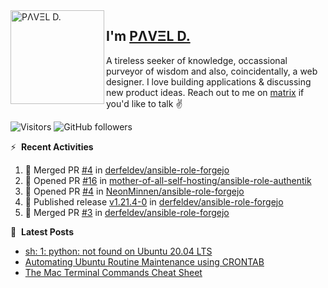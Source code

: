 <img align="left" width="150" height="150" alt="PΛVΞL D." src="https://res.cloudinary.com/dimov/image/upload/c_scale,w_150/v1674315300/logo_qxj2ir.png"/>

## I'm [PΛVΞL D.][homepage]

A tireless seeker of knowledge, occassional purveyor of wisdom and also, coincidentally, a web designer. I love building applications & discussing new product ideas. Reach out to me on [matrix][matrixto] if you'd like to talk ✌️



[homepage]: https://l.dimov.xyz/page?ref=github.com
[matrixto]: https://l.dimov.xyz/matrix?ref=github.com
[github]: https://l.dimov.xyz/github?ref=github.com
   
![Visitors](https://visitor-badge.laobi.icu/badge?page_id=sagat79.vistorsBadge)
![GitHub followers](https://img.shields.io/github/followers/sagat79?color=velvet&style=flat-square)

:zap: &nbsp;**Recent Activities**
  
<!--START_SECTION:activity-->
1. 🎉 Merged PR [#4](https://github.com/derfeldev/ansible-role-forgejo/pull/4) in [derfeldev/ansible-role-forgejo](https://github.com/derfeldev/ansible-role-forgejo)
2. 💪 Opened PR [#16](https://github.com/mother-of-all-self-hosting/ansible-role-authentik/pull/16) in [mother-of-all-self-hosting/ansible-role-authentik](https://github.com/mother-of-all-self-hosting/ansible-role-authentik)
3. 💪 Opened PR [#4](https://github.com/NeonMinnen/ansible-role-forgejo/pull/4) in [NeonMinnen/ansible-role-forgejo](https://github.com/NeonMinnen/ansible-role-forgejo)
4. 🚀 Published release [v1.21.4-0](https://github.com/derfeldev/ansible-role-forgejo/releases/tag/v1.21.4-0) in [derfeldev/ansible-role-forgejo](https://github.com/derfeldev/ansible-role-forgejo)
5. 🎉 Merged PR [#3](https://github.com/derfeldev/ansible-role-forgejo/pull/3) in [derfeldev/ansible-role-forgejo](https://github.com/derfeldev/ansible-role-forgejo)
<!--END_SECTION:activity-->

📑 &nbsp;**Latest Posts**

<!-- DIMOV-POST-LIST:START -->
- [sh: 1: python: not found on Ubuntu 20.04 LTS](https://www.dimov.xyz/sh-1-python-not-found/)
- [Automating Ubuntu Routine Maintenance using CRONTAB](https://www.dimov.xyz/automating-ubuntu-routine-maintenance-using-crontab/)
- [The Mac Terminal Commands Cheat Sheet](https://www.dimov.xyz/the-mac-terminal-commands-cheat-sheet/)
<!-- DIMOV-POST-LIST:END -->
